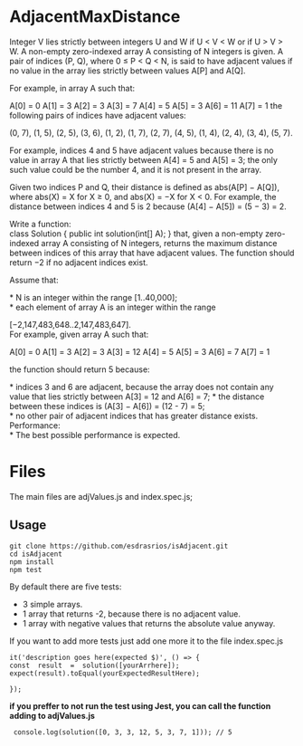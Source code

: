 # AdjacentMaxDistance 
Integer V lies strictly between integers U and W if U < V < W or if U > V > W.
A non-empty zero-indexed array A consisting of N integers is given. A pair of indices (P, Q), where 0 ≤ P < Q < N, is said to have adjacent values if no value in the array lies strictly between values A\[P\] and A\[Q\].

For example, in array A such that:

A\[0\] = 0 A\[1\] = 3 A\[2\] = 3 A\[3\] = 7 A\[4\] = 5 A\[5\] = 3 A\[6\] = 11 A\[7\] = 1
the following pairs of indices have adjacent values:

(0, 7), (1, 5), (2, 5), (3, 6),
(1, 2), (1, 7), (2, 7), (4, 5),
(1, 4), (2, 4), (3, 4), (5, 7).

For example, indices 4 and 5 have adjacent values because there is no value in array A that lies strictly between A\[4\] = 5 and A\[5\] = 3; the only such value could be the number 4, and it is not present in the array.

Given two indices P and Q, their distance is defined as abs(A\[P\] − A\[Q\]), where abs(X) = X for X ≥ 0, and abs(X) = −X for X < 0. For example, the distance between indices 4 and 5 is 2 because (A\[4\] − A\[5\]) = (5 − 3) = 2.

Write a function:  
class Solution { public int solution(int\[\] A); }
that, given a non-empty zero-indexed array A consisting of N integers, returns the maximum distance between indices of this array that have adjacent values. The function should return −2 if no adjacent indices exist.

Assume that:

\* N is an integer within the range \[1..40,000\];  
\* each element of array A is an integer within the range

\[−2,147,483,648..2,147,483,647\].  
For example, given array A such that:

A\[0\] = 0 A\[1\] = 3 A\[2\] = 3 A\[3\] = 12 A\[4\] = 5 A\[5\] = 3 A\[6\] = 7 A\[7\] = 1

the function should return 5 because:

\* indices 3 and 6 are adjacent, because the array does not contain any value that lies strictly between A\[3\] = 12 and A\[6\] = 7;
\* the distance between these indices is (A\[3\] − A\[6\]) = (12 - 7) = 5;  
\* no other pair of adjacent indices that has greater distance exists.
Performance:  
\* The best possible performance is expected.


# Files

The main files are adjValues.js and index.spec.js;

## Usage

```
git clone https://github.com/esdrasrios/isAdjacent.git
cd isAdjacent
npm install
npm test
```

By default there are five tests:

 - 3 simple arrays.
 - 1 array that returns -2, because there is no adjacent value.
 - 1 array with negative values that returns the absolute value anyway.

If you want to add more tests just add  one more it to the file index.spec.js
```
it('description goes here(expected $)', () => {
const  result  =  solution([yourArrhere]);
expect(result).toEqual(yourExpectedResultHere);

});
```
**if you preffer to not run the test using Jest, you can call the function adding to  adjValues.js** 
```
 console.log(solution([0, 3, 3, 12, 5, 3, 7, 1])); // 5
 ```

